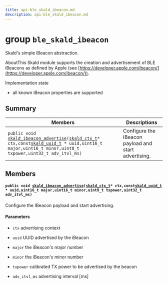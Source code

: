 ```yaml
---
title: api-ble_skald_ibeacon.md
description: api-ble_skald_ibeacon.md
---
```

# group `ble_skald_ibeacon` 

Skald's simple iBeacon abstraction.

AboutThis Skald module supports the creation and advertisement of BLE iBeacons as defined by Apple (see [https://developer.apple.com/ibeacon/](https://developer.apple.com/ibeacon/)).

Implementation state

* all known iBeacon properties are supported

## Summary

 Members                        | Descriptions                                
--------------------------------|---------------------------------------------
`public void `[`skald_ibeacon_advertise`](#group__ble__skald__ibeacon_1ga79f5814d1224762e3dd6261141d133d2)`(`[`skald_ctx_t`](./doc/starlight-docs/src/content/docs/apidoc/api-ble_skald.md#structskald__ctx__t)` * ctx,const `[`skald_uuid_t`](./doc/starlight-docs/src/content/docs/apidoc/api-ble_skald.md#structskald__uuid__t)` * uuid,uint16_t major,uint16_t minor,uint8_t txpower,uint32_t adv_itvl_ms)`            | Configure the IBeacon payload and start advertising.

## Members

#### `public void `[`skald_ibeacon_advertise`](#group__ble__skald__ibeacon_1ga79f5814d1224762e3dd6261141d133d2)`(`[`skald_ctx_t`](./doc/starlight-docs/src/content/docs/apidoc/api-ble_skald.md#structskald__ctx__t)` * ctx,const `[`skald_uuid_t`](./doc/starlight-docs/src/content/docs/apidoc/api-ble_skald.md#structskald__uuid__t)` * uuid,uint16_t major,uint16_t minor,uint8_t txpower,uint32_t adv_itvl_ms)` 

Configure the IBeacon payload and start advertising.

#### Parameters
* `ctx` advertising context 

* `uuid` UUID advertised by the iBeacon 

* `major` the iBeacon's major number 

* `minor` the iBeacon's minor number 

* `txpower` calibrated TX power to be advertised by the beacon 

* `adv_itvl_ms` advertising interval [ms]

